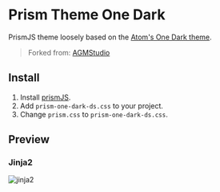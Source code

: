 # Prism Theme One Dark

PrismJS theme loosely based on the [Atom's One Dark theme][atomonedark].

> Forked from: [AGMStudio][agmstudio] 

## Install

1. Install [prismJS][prismjs].
2. Add `prism-one-dark-ds.css` to your project.
3. Change `prism.css` to `prism-one-dark-ds.css`.

## Preview
### Jinja2
![jinja2][preview-jinja2]


[agmstudio]: https://github.com/AGMStudio/prism-theme-one-dark
[atomonedark]: https://github.com/atom/atom/tree/master/packages/one-dark-syntax
[prismjs]: https://github.com/PrismJS/prism
[preview-jinja2]: https://user-images.githubusercontent.com/21090563/54417483-912f3a00-46bf-11e9-9443-71c5456df6e6.png